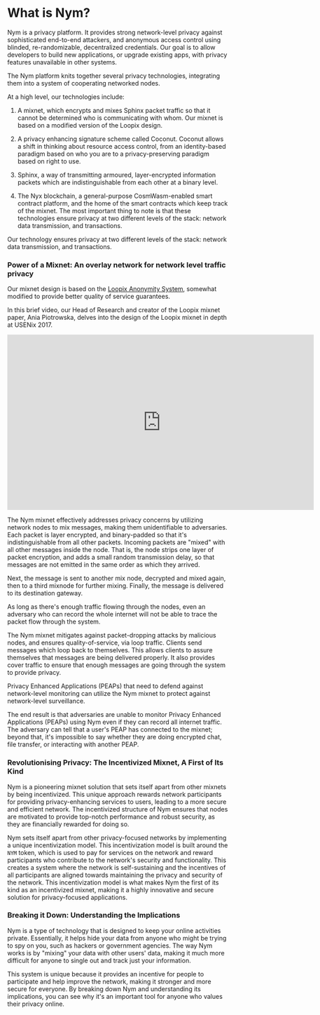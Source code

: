 # What is Nym?

Nym is a privacy platform. It provides strong network-level privacy against sophisticated end-to-end attackers, and anonymous access control using blinded, re-randomizable, decentralized credentials. Our goal is to allow developers to build new applications, or upgrade existing apps, with privacy features unavailable in other systems.

The Nym platform knits together several privacy technologies, integrating them into a system of cooperating networked nodes.

At a high level, our technologies include:

1) A mixnet, which encrypts and mixes Sphinx packet traffic so that it cannot be determined who is communicating with whom. Our mixnet is based on a modified version of the Loopix design.

2) A privacy enhancing signature scheme called Coconut. Coconut allows a shift in thinking about resource access control, from an identity-based paradigm based on who you are to a privacy-preserving paradigm based on right to use.

3) Sphinx, a way of transmitting armoured, layer-encrypted information packets which are indistinguishable from each other at a binary level.

4) The Nyx blockchain, a general-purpose CosmWasm-enabled smart contract platform, and the home of the smart contracts which keep track of the mixnet.
The most important thing to note is that these technologies ensure privacy at two different levels of the stack: network data transmission, and transactions.

Our technology ensures privacy at two different levels of the stack: network data transmission, and transactions.

### Power of a Mixnet: An overlay network for network level traffic privacy

Our mixnet design is based on the [Loopix Anonymity System](https://arxiv.org/abs/1703.00536), somewhat modified to provide better quality of service guarantees.

In this brief video, our Head of Research and creator of the Loopix mixnet paper, Ania Piotrowska, delves into the design of the Loopix mixnet in depth at USENix 2017.

<iframe width="700" height="400" src="https://www.youtube.com/embed/R-yEqLX_UvI" title="YouTube video player" frameborder="0" allow="accelerometer; autoplay; clipboard-write; encrypted-media; gyroscope; picture-in-picture; web-share" allowfullscreen></iframe>

The Nym mixnet effectively addresses privacy concerns by utilizing network nodes to mix messages, making them unidentifiable to adversaries. Each packet is layer encrypted, and binary-padded so that it's indistinguishable from all other packets. Incoming packets are "mixed" with all other messages inside the node. That is, the node strips one layer of packet encryption, and adds a small random transmission delay, so that messages are not emitted in the same order as which they arrived.

Next, the message is sent to another mix node, decrypted and mixed again, then to a third mixnode for further mixing. Finally, the message is delivered to its destination gateway.

As long as there's enough traffic flowing through the nodes, even an adversary who can record the whole internet will not be able to trace the packet flow through the system.

The Nym mixnet mitigates against packet-dropping attacks by malicious nodes, and ensures quality-of-service, via loop traffic. Clients send messages which loop back to themselves. This allows clients to assure themselves that messages are being delivered properly. It also provides cover traffic to ensure that enough messages are going through the system to provide privacy.

Privacy Enhanced Applications (PEAPs) that need to defend against network-level monitoring can utilize the Nym mixnet to protect against network-level surveillance.

The end result is that adversaries are unable to monitor Privacy Enhanced Applications (PEAPs) using Nym even if they can record all internet traffic. The adversary can tell that a user's PEAP has connected to the mixnet; beyond that, it's impossible to say whether they are doing encrypted chat, file transfer, or interacting with another PEAP.

### Revolutionising Privacy: The Incentivized Mixnet, A First of Its Kind

Nym is a pioneering mixnet solution that sets itself apart from other mixnets by being incentivized. This unique approach rewards network participants for providing privacy-enhancing services to users, leading to a more secure and efficient network. The incentivized structure of Nym ensures that nodes are motivated to provide top-notch performance and robust security, as they are financially rewarded for doing so. 

Nym sets itself apart from other privacy-focused networks by implementing a unique incentivization model. This incentivization model is built around the `NYM` token, which is used to pay for services on the network and reward participants who contribute to the network's security and functionality. This creates a system where the network is self-sustaining and the incentives of all participants are aligned towards maintaining the privacy and security of the network. This incentivization model is what makes Nym the first of its kind as an incentivized mixnet, making it a highly innovative and secure solution for privacy-focused applications.

### Breaking it Down: Understanding the Implications

Nym is a type of technology that is designed to keep your online activities private. Essentially, it helps hide your data from anyone who might be trying to spy on you, such as hackers or government agencies. The way Nym works is by "mixing" your data with other users' data, making it much more difficult for anyone to single out and track just your information. 

This system is unique because it provides an incentive for people to participate and help improve the network, making it stronger and more secure for everyone. By breaking down Nym and understanding its implications, you can see why it's an important tool for anyone who values their privacy online.
